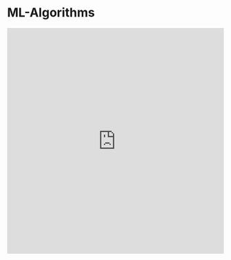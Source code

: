 # ML-Algorithms
<iframe id="igraph" scrolling="no" style="border:none;" seamless="seamless" src=https://holypython.com/covid_cases_2020.html" height="525" width="100%"></iframe>
